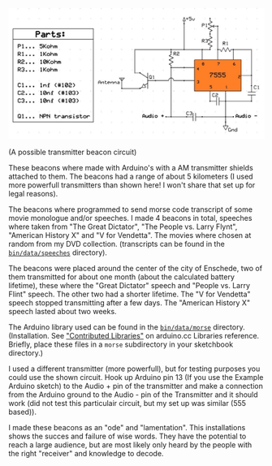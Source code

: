 ![alt tag](https://github.com/DeRaafMedia/ProjectSpeechBeacons/blob/master/bin/data/am-radio-transmitter-using-555-chip-2.jpg)

(A possible transmitter beacon circuit)

These beacons where made with Arduino's with a AM transmitter shields attached to them. The beacons had a range of about 5 kilometers (I used more powerfull transmitters than shown here! I won't share that set up for legal reasons).

The beacons where programmed to send morse code transcript of some movie monologue and/or speeches. I made 4 beacons in total, speeches where taken from "The Great Dictator", "The People vs. Larry Flynt", "American History X" and "V for Vendetta". The movies where chosen at random from my DVD collection. (transcripts can be found in the [``bin/data/speeches``](https://github.com/DeRaafMedia/ProjectSpeechBeacons/tree/master/bin/data/speeches) directory).

The beacons were placed around the center of the city of Enschede, two of them transmitted for about one month (about the calculated battery lifetime), these where the "Great Dictator" speech and "People vs. Larry Flint" speech. The other two had a shorter lifetime. The "V for Vendetta" speech stopped transmitting after a few days. The "American History X" speech lasted about two weeks.

The Arduino library used can be found in the [``bin/data/morse``](https://github.com/DeRaafMedia/ProjectSpeechBeacons/tree/master/bin/data/morse) directory. (Installation. See ["Contributed Libraries"](http://www.arduino.cc/en/Reference/Libraries) on arduino.cc Libraries reference. Briefly, place these files in a ``morse`` subdirectory in your sketchbook directory.)

I used a different transmitter (more powerfull), but for testing purposes you could use the shown circuit. Hook up Arduino pin 13 (If you use the Example Arduino sketch) to the Audio + pin of the transmitter and  make a connection from the Arduino ground to the Audio - pin of the Transmitter and it should work (did not test this particulair circuit, but my set up was similar (555 based)).

I made these beacons as an "ode" and "lamentation". This installations shows the succes and failure of wise words. They have the potential to reach a large audience, but are most likely only heard by the people with the right "receiver" and knowledge to decode.
